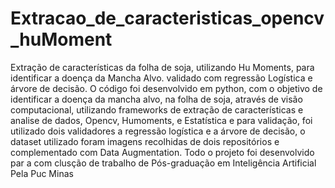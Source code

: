# Extracao_de_caracteristicas_opencv_huMoment
Extração de características da folha de soja, utilizando Hu Moments,  para identificar a doença da Mancha Alvo.  validado com regressão Logística e árvore de decisão. O código foi desenvolvido em python, com o objetivo de identificar a doença da mancha alvo, na folha de soja, através de visão computacional, utilizando frameworks de extração de características e analise de dados, Opencv, Humoments, e Estatística e para validação, foi utilizado dois validadores a regressão logística e a árvore de decisão, o dataset utilizado foram imagens recolhidas de dois repositórios e complementado com Data Augmentation. Todo o projeto foi desenvolvido par a com clusção de trabalho de Pós-graduação em Inteligência Artificial Pela Puc Minas

